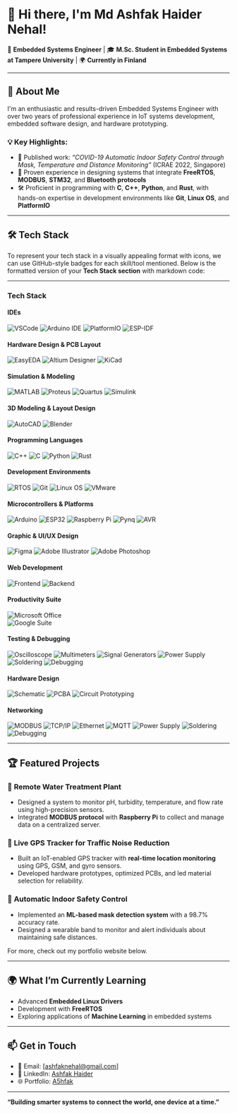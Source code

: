 # 👋 Hi there, I'm Md Ashfak Haider Nehal!  

🚀 **Embedded Systems Engineer** | 🎓 **M.Sc. Student in Embedded Systems at Tampere University** | 🌍 **Currently in Finland**  

---

## 🌟 **About Me**  
I'm an enthusiastic and results-driven Embedded Systems Engineer with over two years of professional experience in IoT systems development, embedded software design, and hardware prototyping. 

### 💡 **Key Highlights**:  
- 📜 Published work: *“COVID-19 Automatic Indoor Safety Control through Mask, Temperature and Distance Monitoring”* (ICRAE 2022, Singapore)  
- 🎯 Proven experience in designing systems that integrate **FreeRTOS**, **MODBUS**, **STM32**, and **Bluetooth protocols**  
- 🛠️ Proficient in programming with **C**, **C++**, **Python**, and **Rust**, with hands-on expertise in development environments like **Git**, **Linux OS**, and **PlatformIO**  

---

## 🛠️ **Tech Stack**  
To represent your tech stack in a visually appealing format with icons, we can use GitHub-style badges for each skill/tool mentioned. Below is the formatted version of your **Tech Stack section** with markdown code:

---

### **Tech Stack**

#### **IDEs**  
![VSCode](https://img.shields.io/badge/-VSCode-007ACC?logo=visual-studio-code&logoColor=white) ![Arduino IDE](https://img.shields.io/badge/-Arduino%20IDE-00979D?logo=arduino&logoColor=white) ![PlatformIO](https://img.shields.io/badge/-PlatformIO-EE4C2C?logo=platformio&logoColor=white) ![ESP-IDF](https://img.shields.io/badge/-ESP--IDF-00979D?logo=espressif&logoColor=white)  

#### **Hardware Design & PCB Layout**  
![EasyEDA](https://img.shields.io/badge/-EasyEDA-16A085?logoColor=white) ![Altium Designer](https://img.shields.io/badge/-Altium%20Designer-FF6D00?logoColor=white) ![KiCad](https://img.shields.io/badge/-KiCad-314CB0?logo=kicad&logoColor=white)  

#### **Simulation & Modeling**  
![MATLAB](https://img.shields.io/badge/-MATLAB-0076A8?logo=mathworks&logoColor=white) ![Proteus](https://img.shields.io/badge/-Proteus-8C1C13?logoColor=white) ![Quartus](https://img.shields.io/badge/-Quartus-1572B6?logoColor=white) ![Simulink](https://img.shields.io/badge/-Simulink-0076A8?logo=mathworks&logoColor=white)  

#### **3D Modeling & Layout Design**  
![AutoCAD](https://img.shields.io/badge/-AutoCAD-EE3124?logo=autodesk&logoColor=white) ![Blender](https://img.shields.io/badge/-Blender-F5792A?logo=blender&logoColor=white)  

#### **Programming Languages**  
![C++](https://img.shields.io/badge/-C++-00599C?logo=c%2B%2B&logoColor=white) ![C](https://img.shields.io/badge/-C-A8B9CC?logo=c&logoColor=white) ![Python](https://img.shields.io/badge/-Python-3776AB?logo=python&logoColor=white) ![Rust](https://img.shields.io/badge/-Rust-000000?logo=rust&logoColor=white)  

#### **Development Environments**  
![RTOS](https://img.shields.io/badge/-RTOS-0077C2?logoColor=white) ![Git](https://img.shields.io/badge/-Git-F05032?logo=git&logoColor=white) ![Linux OS](https://img.shields.io/badge/-Linux-FCC624?logo=linux&logoColor=black) ![VMware](https://img.shields.io/badge/-VMware-607078?logo=vmware&logoColor=white)  

#### **Microcontrollers & Platforms**  
![Arduino](https://img.shields.io/badge/-Arduino-00979D?logo=arduino&logoColor=white) ![ESP32](https://img.shields.io/badge/-ESP32-E7352C?logo=espressif&logoColor=white) ![Raspberry Pi](https://img.shields.io/badge/-Raspberry%20Pi-A22846?logo=raspberry-pi&logoColor=white) ![Pynq](https://img.shields.io/badge/-Pynq-5E81AC?logoColor=white) ![AVR](https://img.shields.io/badge/-AVR-8C1932?logoColor=white)  

#### **Graphic & UI/UX Design**  
![Figma](https://img.shields.io/badge/-Figma-F24E1E?logo=figma&logoColor=white) ![Adobe Illustrator](https://img.shields.io/badge/-Adobe%20Illustrator-FF9A00?logo=adobe-illustrator&logoColor=white) ![Adobe Photoshop](https://img.shields.io/badge/-Adobe%20Photoshop-31A8FF?logo=adobe-photoshop&logoColor=white)  

#### **Web Development**  
![Frontend](https://img.shields.io/badge/-Frontend-E34F26?logo=html5&logoColor=white) ![Backend](https://img.shields.io/badge/-Backend-4B8BBE?logo=python&logoColor=white)  

#### **Productivity Suite**  
![Microsoft Office](https://img.shields.io/badge/-Microsoft%20Office-D83B01?logo=microsoft-office&logoColor=white)  
![Google Suite](https://img.shields.io/badge/-Google%20Suite-4285F4?logo=google&logoColor=white)  

#### **Testing & Debugging**  
![Oscilloscope](https://img.shields.io/badge/-Oscilloscopes-4CAF50?logoColor=white) ![Multimeters](https://img.shields.io/badge/-Multimeters-FFC107?logoColor=white) ![Signal Generators](https://img.shields.io/badge/-Signal%20Generators-9C27B0?logoColor=white) ![Power Supply](https://img.shields.io/badge/-Power%20Supply-4CAF50?logoColor=white) ![Soldering](https://img.shields.io/badge/-Soldering-FF6F00?logoColor=white) ![Debugging](https://img.shields.io/badge/-Debugging-FF5722?logoColor=white) 

#### **Hardware Design**  
![Schematic](https://img.shields.io/badge/-Schematic-8B0000?logoColor=white) ![PCBA](https://img.shields.io/badge/-PCBA-FF6F00?logoColor=white) ![Circuit Prototyping](https://img.shields.io/badge/-Circuit%20Prototyping-3CB371?logoColor=white) 

#### **Networking**  
![MODBUS](https://img.shields.io/badge/-MODBUS-0055A4?logoColor=white) ![TCP/IP](https://img.shields.io/badge/-TCP%2FIP-6A5ACD?logoColor=white) ![Ethernet](https://img.shields.io/badge/-Ethernet-FF0000?logoColor=white) ![MQTT](https://img.shields.io/badge/-MQTT-660066?logoColor=white) ![Power Supply](https://img.shields.io/badge/-Power%20Supply-4CAF50?logoColor=white) ![Soldering](https://img.shields.io/badge/-Soldering-FF6F00?logoColor=white) ![Debugging](https://img.shields.io/badge/-Debugging-FF5722?logoColor=white)  

---

## 🏆 **Featured Projects**  

### 🚰 **Remote Water Treatment Plant**  
- Designed a system to monitor pH, turbidity, temperature, and flow rate using high-precision sensors.  
- Integrated **MODBUS protocol** with **Raspberry Pi** to collect and manage data on a centralized server.  

### 📡 **Live GPS Tracker for Traffic Noise Reduction**  
- Built an IoT-enabled GPS tracker with **real-time location monitoring** using GPS, GSM, and gyro sensors.  
- Developed hardware prototypes, optimized PCBs, and led material selection for reliability.  

### 🤖 **Automatic Indoor Safety Control**  
- Implemented an **ML-based mask detection system** with a 98.7% accuracy rate.  
- Designed a wearable band to monitor and alert individuals about maintaining safe distances.  

For more, check out my portfolio website below.  

---

## 🌍 **What I’m Currently Learning**  
- Advanced **Embedded Linux Drivers**  
- Development with **FreeRTOS**  
- Exploring applications of **Machine Learning** in embedded systems  

---

## 📫 **Get in Touch**  
- 📧 Email: [ashfaknehal@gmail.com]  
- 💼 LinkedIn: [Ashfak Haider](https://www.linkedin.com/in/ashfak-haider/)  
- 🌐 Portfolio: [A5hfak](https://a5hfak.github.io/)

---

**“Building smarter systems to connect the world, one device at a time.”**  
